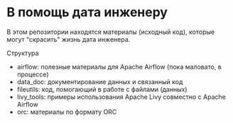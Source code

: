 # В помощь дата инженеру

В этом репозитории находятся материалы (исходный код), которые могут "скрасить" жизнь дата инженера.

Структура

* airflow: полезные материалы для Apache Airflow (пока маловато, в процессе)
* data_doc: документирование данных и связанный код
* fileutils: код, помогающий в работе с файлами (данных)
* livy_tools: примеры использования Apache Livy совместно с Apache Airflow
* orc: материалы по формату ORC
